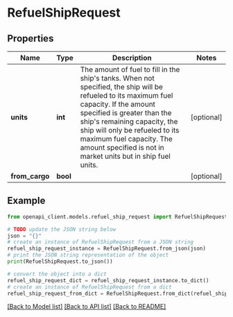 # RefuelShipRequest


## Properties

Name | Type | Description | Notes
------------ | ------------- | ------------- | -------------
**units** | **int** | The amount of fuel to fill in the ship&#39;s tanks. When not specified, the ship will be refueled to its maximum fuel capacity. If the amount specified is greater than the ship&#39;s remaining capacity, the ship will only be refueled to its maximum fuel capacity. The amount specified is not in market units but in ship fuel units. | [optional] 
**from_cargo** | **bool** |  | [optional] 

## Example

```python
from openapi_client.models.refuel_ship_request import RefuelShipRequest

# TODO update the JSON string below
json = "{}"
# create an instance of RefuelShipRequest from a JSON string
refuel_ship_request_instance = RefuelShipRequest.from_json(json)
# print the JSON string representation of the object
print(RefuelShipRequest.to_json())

# convert the object into a dict
refuel_ship_request_dict = refuel_ship_request_instance.to_dict()
# create an instance of RefuelShipRequest from a dict
refuel_ship_request_from_dict = RefuelShipRequest.from_dict(refuel_ship_request_dict)
```
[[Back to Model list]](../README.md#documentation-for-models) [[Back to API list]](../README.md#documentation-for-api-endpoints) [[Back to README]](../README.md)


